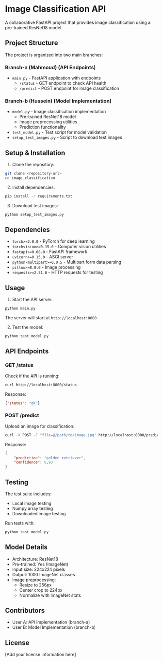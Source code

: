 # Image Classification API

A collaborative FastAPI project that provides image classification using a pre-trained ResNet18 model.

## Project Structure

The project is organized into two main branches:

### Branch-a (Mahmoud) (API Endpoints)
- `main.py` - FastAPI application with endpoints
  - `/status` - GET endpoint to check API health
  - `/predict` - POST endpoint for image classification

### Branch-b (Hussein) (Model Implementation)
- `model.py` - Image classification implementation
  - Pre-trained ResNet18 model
  - Image preprocessing utilities
  - Prediction functionality
- `test_model.py` - Test script for model validation
- `setup_test_images.py` - Script to download test images

## Setup & Installation

1. Clone the repository:
```bash
git clone <repository-url>
cd image_classification
```

2. Install dependencies:
```bash
pip install -r requirements.txt
```

3. Download test images:
```bash
python setup_test_images.py
```

## Dependencies

- `torch>=2.0.0` - PyTorch for deep learning
- `torchvision>=0.15.0` - Computer vision utilities
- `fastapi>=0.68.0` - FastAPI framework
- `uvicorn>=0.15.0` - ASGI server
- `python-multipart>=0.0.5` - Multipart form data parsing
- `pillow>=8.0.0` - Image processing
- `requests>=2.31.0` - HTTP requests for testing

## Usage

1. Start the API server:
```bash
python main.py
```
The server will start at `http://localhost:8000`

2. Test the model:
```bash
python test_model.py
```

## API Endpoints

### GET /status
Check if the API is running:
```bash
curl http://localhost:8000/status
```
Response:
```json
{"status": "ok"}
```

### POST /predict
Upload an image for classification:
```bash
curl -X POST -F "file=@/path/to/image.jpg" http://localhost:8000/predict
```
Response:
```json
{
    "prediction": "golden retriever",
    "confidence": 0.93
}
```

## Testing

The test suite includes:
- Local image testing
- Numpy array testing
- Downloaded image testing

Run tests with:
```bash
python test_model.py
```

## Model Details

- Architecture: ResNet18
- Pre-trained: Yes (ImageNet)
- Input size: 224x224 pixels
- Output: 1000 ImageNet classes
- Image preprocessing:
  - Resize to 256px
  - Center crop to 224px
  - Normalize with ImageNet stats

## Contributors

- User A: API Implementation (branch-a)
- User B: Model Implementation (branch-b)

## License

[Add your license information here]
  
